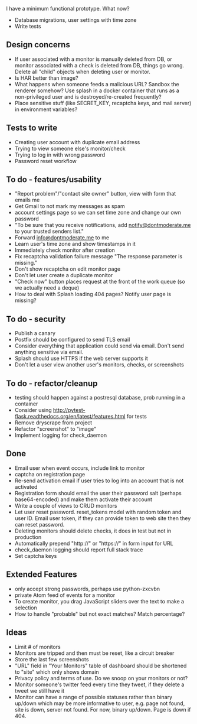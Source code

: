 I have a minimum functional prototype. What now?
- Database migrations, user settings with time zone
- Write tests

## Design concerns
- If user associated with a monitor is manually deleted from DB, or monitor associated with a check is deleted from DB, things go wrong. Delete all "child" objects when deleting user or monitor.
- Is HAR better than image?
- What happens when someone feeds a malicious URL? Sandbox the renderer somehow? Use splash in a docker container that runs as a non-privileged user and is destroyed/re-created frequently?
- Place sensitive stuff (like SECRET_KEY, recaptcha keys, and mail server) in environment variables?

## Tests to write
- Creating user account with duplicate email address
- Trying to view someone else's monitor/check
- Trying to log in with wrong password
- Password reset workflow

## To do - features/usability
- "Report problem"/"contact site owner" button, view with form that emails me
- Get Gmail to not mark my messages as spam
- account settings page so we can set time zone and change our own password
- "To be sure that you receive notifications, add notify@dontmoderate.me to your trusted senders list."
- Forward info@dontmoderate.me to me
- Learn user's time zone and show timestamps in it
- Immediately check monitor after creation
- Fix recaptcha validation failure message "The response parameter is missing."
- Don't show recaptcha on edit monitor page
- Don't let user create a duplicate monitor
- "Check now" button places request at the front of the work queue (so we actually need a deque)
- How to deal with Splash loading 404 pages? Notify user page is missing?

## To do - security
- Publish a canary
- Postfix should be configured to send TLS email
- Consider everything that application could send via email. Don't send anything sensitive via email.
- Splash should use HTTPS if the web server supports it
- Don't let a user view another user's monitors, checks, or screenshots

## To do - refactor/cleanup
- testing should happen against a postresql database, prob running in a container
- Consider using http://pytest-flask.readthedocs.org/en/latest/features.html for tests
- Remove dryscrape from project
- Refactor "screenshot" to "image"
- Implement logging for check_daemon

## Done
- Email user when event occurs, include link to monitor
- captcha on registration page
- Re-send activation email if user tries to log into an account that is not activated
- Registration form should email the user their password salt (perhaps base64-encoded) and make them activate their account
- Write a couple of views to CRUD monitors
- Let user reset password. reset_tokens model with random token and user ID. Email user token, if they can provide token to web site then they can reset password.
- Deleting monitors should delete checks, it does in test but not in production
- Automatically prepend "http://" or "https://" in form input for URL
- check_daemon logging should report full stack trace
- Set captcha keys

## Extended Features
- only accept strong passwords, perhaps use python-zxcvbn
- private Atom feed of events for a monitor
- To create monitor, you drag JavaScript sliders over the text to make a selection
- How to handle "probable" but not exact matches? Match percentage?

## Ideas
- Limit # of monitors
- Monitors are tripped and then must be reset, like a circuit breaker
- Store the last few screenshots
- "URL" field in "Your Monitors" table of dashboard should be shortened to "site" which only shows domain
- Privacy policy and terms of use. Do we snoop on your monitors or not?
- Monitor someone's twitter feed every time they tweet, if they delete a tweet we still have it
- Monitor can have a range of possible statuses rather than binary up/down which may be more informative to user, e.g. page not found, site is down, server not found. For now, binary up/down. Page is down if 404.